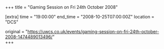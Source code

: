 +++
title = "Gaming Session on Fri 24th October 2008"

[extra]
time = "19:00:00"
end_time = "2008-10-25T07:00:00Z"
location = "DCS"

original = "https://uwcs.co.uk/events/gaming-session-on-fri-24th-october-2008-1474489013496/"    
+++




